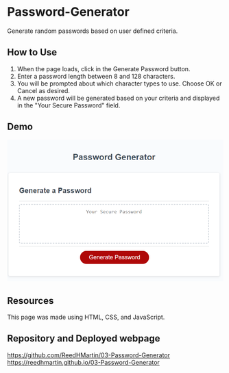 # Password-Generator
Generate random passwords based on user defined criteria.


## How to Use

1. When the page loads, click in the Generate Password button.
2. Enter a password length between 8 and 128 characters.
3. You will be prompted about which character types to use. Choose OK or Cancel as desired.
4. A new password will be generated based on your criteria and displayed in the "Your Secure Password" field.

## Demo

![](password_generator_demo.png)

## Resources

This page was made using HTML, CSS, and JavaScript.

## Repository and Deployed webpage

https://github.com/ReedHMartin/03-Password-Generator \
https://reedhmartin.github.io/03-Password-Generator


